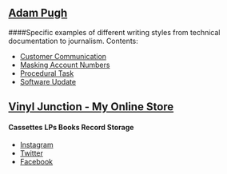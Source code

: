 ## [Adam Pugh](https://github.com/DocAdam/docsamples/wiki#quick-links)
####Specific examples of different writing styles from technical documentation to journalism.
Contents:
* [Customer Communication](https://github.com/DocAdam/docsamples/wiki/Customer-Communication)
* [Masking Account Numbers](https://github.com/DocAdam/docsamples/wiki/Masking-Account-Numbers)
* [Procedural Task](https://github.com/DocAdam/docsamples/wiki/Procedural-Task)
* [Software Update](https://github.com/DocAdam/docsamples/wiki/Software-Update)
## [Vinyl Junction - My Online Store](https://vinyljunction.com)
#### Cassettes LPs Books Record Storage
* [Instagram](https://https://instagram.com/vinyljunction/)
* [Twitter](https://twitter.com/VinylJunction)
* [Facebook](https://facebook.com/VinylJunction)
